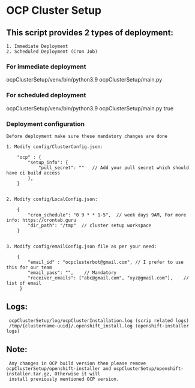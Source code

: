 # OCP Cluster Setup

## This script provides 2 types of deployment:
    1. Immediate Deployment
    2. Scheduled Deployment (Cron Job)

### For immediate deployment
   ocpClusterSetup/venv/bin/python3.9 ocpClusterSetup/main.py

### For scheduled deployment
   ocpClusterSetup/venv/bin/python3.9 ocpClusterSetup/main.py true

### Deployment configuration
    Before deployment make sure these mandatory changes are done
    
    1. Modify config/ClusterConfig.json: 
   
        "ocp" : {
            "setup_info": {
                "pull_secret": ""   // Add your pull secret which should have ci build access
            },    
        }


    2. Modify config/LocalConfig.json:
  
        {
            "cron_schedule": "0 9 * * 1-5",  // week days 9AM, For more info: https://crontab.guru
            "dir_path": "/tmp"  // cluster setup workspace
        }
     
     
    3. Modify config/emailConfig.json file as per your need:
        
        {
            "email_id" : "ocpclusterbot@gmail.com", // I prefer to use this for our team
            "email_pass": "",    // Mandatory
            "receiver_emails": ["abc@gmail.com", "xyz@gmail.com"],    // list of email
         }
 ## Logs:
     ocpClusterSetup/log/ocpClusterInstallation.log (scrip related logs)
     /tmp/{clustername-uuid}/.openshift_install.log (openshift-installer logs)
 
 ## Note:
     Any changes in OCP build version then please remove ocpClusterSetup/openshift-installer and ocpClusterSetup/openshift-installer.tar.gz, Otherwise it will
     install previously mentioned OCP version.
        


